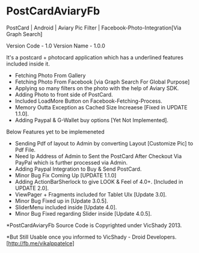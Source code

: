 PostCardAviaryFb
================

PostCard  | Android | Aviary Pic Filter | Facebook-Photo-Integration[Via Graph Search]

Version Code - 1.0
Version Name - 1.0.0

It's a postcard + photocard application which has a underlined features included inside it.

- Fetching Photo From Gallery
- Fetching Photo From Facebook [via Graph Search For Global Purpose]
- Applying so many filters on the photo with the help of Aviary SDK.
- Adding Photo to front side of PostCard.
- Included LoadMore Button on Facebook-Fetching-Process.
- Memory Outta Exception as Cached Size Increaese [Fixed in UPDATE 1.1.0].
- Adding Paypal & G-Wallet buy options [Yet Not Implemented].


Below Features yet to be implemeneted

- Sending Pdf of layout to Admin by converting Layout [Customize Pic] to Pdf File.
- Need Ip Address of Admin to Sent the PostCard After Checkout Via PayPal which is further processed via Admin.
- Adding Paypal Integration to Buy & Send PostCard.
- Minor Bug Fix Coming Up [UPDATE 1.1.0]
- Adding ActionBarSherlock to give LOOK & Feel of 4.0+. [Included in UPDATE 2.0].
- ViewPager + Fragments included for Tablet UIx [Update 3.0].
- Minor Bug Fixed up in [Update 3.0.5].
- SliderMenu included inside [Update 4.0].
- Minor Bug Fixed regarding Slider inside [Update 4.0.5].

*PostCardAviaryFb Source Code is Copyrighted under VicShady 2013. 


*But Still Usable once you informed to VicShady - Droid Developers. [http://fb.me/vikalppatelce]

